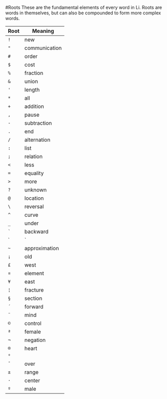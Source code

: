 #Roots
These are the fundamental elements of every word in Li. Roots are words in themselves, but can also be compounded to form more complex words.

Root|Meaning
---|---
`!`|new
`"`|communication
`#`|order
`$`|cost
`%`|fraction
`&`|union
`'`|length
`*`|all
`+`|addition
`,`|pause
`-`|subtraction
`.`|end
`/`|alternation
`:`|list
`;`|relation
`<`|less
`=`|equality
`>`|more
`?`|unknown
`@`|location
`\`|reversal
`^`|curve
`_`|under
<code>`</code>|backward
`|`|straight
`~`|approximation
`¡`|old
`£`|west
`¤`|element
`¥`|east
`¦`|fracture
`§`|section
`´`|forward
`¨`|mind
`©`|control
`ª`|female
`¬`|negation
`®`|heart
`°`|
`¯`|over
`±`|range
`·`|center
`º`|male
